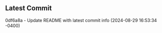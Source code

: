 
## Latest Commit
0df6a8a - Update README with latest commit info (2024-08-29 16:53:34 -0400) <Yunxi-Zhou>
